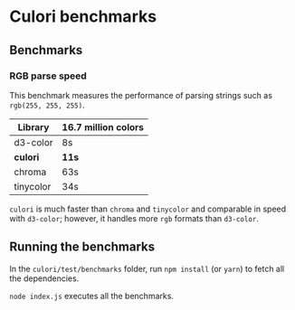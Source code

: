 # Culori benchmarks

## Benchmarks

### RGB parse speed

This benchmark measures the performance of parsing strings such as `rgb(255, 255, 255)`. 

Library | 16.7 million colors
------- | -------------------
d3-color | 8s
__culori__ | __11s__
chroma | 63s
tinycolor | 34s

`culori` is much faster than `chroma` and `tinycolor` and comparable in speed with `d3-color`; however, it handles more `rgb` formats than `d3-color`.

## Running the benchmarks

In the `culori/test/benchmarks` folder, run `npm install` (or `yarn`) to fetch all the dependencies. 

`node index.js` executes all the benchmarks.